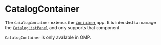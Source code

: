 # CatalogContainer

The `CatalogContainer` extends the [`Container`](/#/pages/container) app. It is intended to manage the [`CatalogListPanel`](/#/component/ListPanel/ExampleCatalogListPanel) and only supports that component.

`CatalogContainer` is only available in OMP.